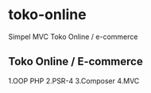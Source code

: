 # toko-online
Simpel MVC Toko Online / e-commerce

## Toko Online /  E-commerce

1.OOP PHP
2.PSR-4
3.Composer 
4.MVC
